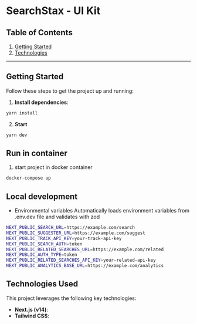 # SearchStax - UI Kit

## Table of Contents

1. [Getting Started](#getting-started)
2. [Technologies](#technologies)

---

## Getting Started

Follow these steps to get the project up and running:

1. **Install dependencies**:

```sh
yarn install
```

2. **Start**

```sh
yarn dev
```

## Run in container

1. start project in docker container

```sh
docker-compose up
```

## Local development

- Environmental variables
  Automatically loads environment variables from .env.dev file and validates with zod

```sh
NEXT_PUBLIC_SEARCH_URL=https://example.com/search
NEXT_PUBLIC_SUGGESTER_URL=https://example.com/suggest
NEXT_PUBLIC_TRACK_API_KEY=your-track-api-key
NEXT_PUBLIC_SEARCH_AUTH=token
NEXT_PUBLIC_RELATED_SEARCHES_URL=https://example.com/related
NEXT_PUBLIC_AUTH_TYPE=token
NEXT_PUBLIC_RELATED_SEARCHES_API_KEY=your-related-api-key
NEXT_PUBLIC_ANALYTICS_BASE_URL=https://example.com/analytics
```

## Technologies Used

This project leverages the following key technologies:

- **Next.js (v14)**:
- **Tailwind CSS**:

